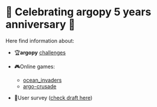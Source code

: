 # 🎂 Celebrating argopy 5 years anniversary 🎂

Here find information about:

- 🏆**argopy** [challenges](https://github.com/gmaze/argopy_5years/tree/main/challenges)

- 🎮Online games:
  - [ocean_invaders](https://github.com/gmaze/argopy_5years/tree/main/ocean_invaders)
  - [argo-crusade](https://github.com/gmaze/argopy_5years/tree/main/argo-crusade)

- 💌User survey ([check draft here](https://docs.google.com/forms/d/15iVgAuf7IQROEBgwv5cAKzjbM1LoxHMIk54pGsv6DRQ/edit?usp=drive_web))
